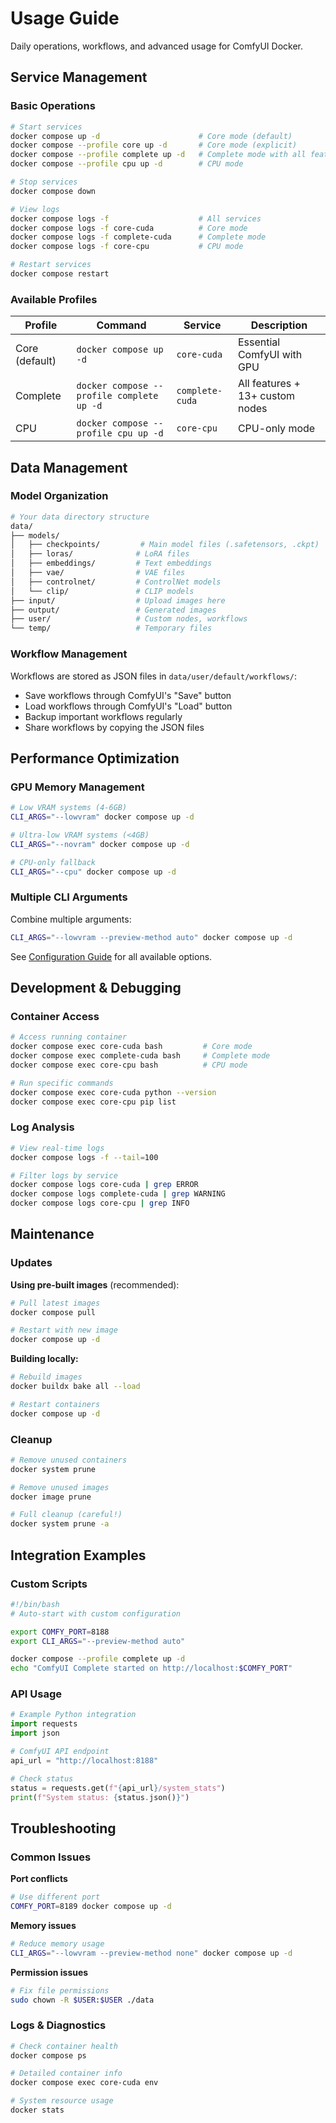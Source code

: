 # Usage Guide

Daily operations, workflows, and advanced usage for ComfyUI Docker.

## Service Management

### Basic Operations
```bash
# Start services
docker compose up -d                      # Core mode (default)
docker compose --profile core up -d       # Core mode (explicit)
docker compose --profile complete up -d   # Complete mode with all features
docker compose --profile cpu up -d        # CPU mode

# Stop services  
docker compose down

# View logs
docker compose logs -f                    # All services
docker compose logs -f core-cuda          # Core mode
docker compose logs -f complete-cuda      # Complete mode
docker compose logs -f core-cpu           # CPU mode

# Restart services
docker compose restart
```

### Available Profiles

| Profile | Command | Service | Description |
|---------|---------|---------|-------------|
| Core (default) | `docker compose up -d` | `core-cuda` | Essential ComfyUI with GPU |
| Complete | `docker compose --profile complete up -d` | `complete-cuda` | All features + 13+ custom nodes |
| CPU | `docker compose --profile cpu up -d` | `core-cpu` | CPU-only mode |

## Data Management

### Model Organization
```bash
# Your data directory structure
data/
├── models/
│   ├── checkpoints/         # Main model files (.safetensors, .ckpt)
│   ├── loras/              # LoRA files
│   ├── embeddings/         # Text embeddings
│   ├── vae/                # VAE files
│   ├── controlnet/         # ControlNet models
│   └── clip/               # CLIP models
├── input/                  # Upload images here
├── output/                 # Generated images
├── user/                   # Custom nodes, workflows
└── temp/                   # Temporary files
```

### Workflow Management

Workflows are stored as JSON files in `data/user/default/workflows/`:

- Save workflows through ComfyUI's "Save" button
- Load workflows through ComfyUI's "Load" button
- Backup important workflows regularly
- Share workflows by copying the JSON files

## Performance Optimization

### GPU Memory Management
```bash
# Low VRAM systems (4-6GB)
CLI_ARGS="--lowvram" docker compose up -d

# Ultra-low VRAM systems (<4GB)  
CLI_ARGS="--novram" docker compose up -d

# CPU-only fallback
CLI_ARGS="--cpu" docker compose up -d
```

### Multiple CLI Arguments

Combine multiple arguments:
```bash
CLI_ARGS="--lowvram --preview-method auto" docker compose up -d
```

See [Configuration Guide](configuration.md) for all available options.

## Development & Debugging

### Container Access
```bash
# Access running container
docker compose exec core-cuda bash         # Core mode
docker compose exec complete-cuda bash     # Complete mode
docker compose exec core-cpu bash          # CPU mode

# Run specific commands
docker compose exec core-cuda python --version
docker compose exec core-cpu pip list
```

### Log Analysis
```bash
# View real-time logs
docker compose logs -f --tail=100

# Filter logs by service
docker compose logs core-cuda | grep ERROR
docker compose logs complete-cuda | grep WARNING
docker compose logs core-cpu | grep INFO
```

## Maintenance

### Updates

**Using pre-built images** (recommended):
```bash
# Pull latest images
docker compose pull

# Restart with new image
docker compose up -d
```

**Building locally:**
```bash
# Rebuild images
docker buildx bake all --load

# Restart containers
docker compose up -d
```

### Cleanup
```bash
# Remove unused containers
docker system prune

# Remove unused images  
docker image prune

# Full cleanup (careful!)
docker system prune -a
```

## Integration Examples

### Custom Scripts
```bash
#!/bin/bash
# Auto-start with custom configuration

export COMFY_PORT=8188
export CLI_ARGS="--preview-method auto"

docker compose --profile complete up -d
echo "ComfyUI Complete started on http://localhost:$COMFY_PORT"
```

### API Usage
```python
# Example Python integration
import requests
import json

# ComfyUI API endpoint
api_url = "http://localhost:8188"

# Check status
status = requests.get(f"{api_url}/system_stats")
print(f"System status: {status.json()}")
```

## Troubleshooting

### Common Issues

**Port conflicts**
```bash
# Use different port
COMFY_PORT=8189 docker compose up -d
```

**Memory issues**
```bash
# Reduce memory usage
CLI_ARGS="--lowvram --preview-method none" docker compose up -d
```

**Permission issues**
```bash
# Fix file permissions
sudo chown -R $USER:$USER ./data
```

### Logs & Diagnostics
```bash
# Check container health
docker compose ps

# Detailed container info
docker compose exec core-cuda env

# System resource usage
docker stats
``` 
